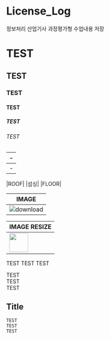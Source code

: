 # License_Log
정보처리 산업기사 과정평가형 수업내용 저장

# TEST
## TEST
### TEST
#### TEST
##### TEST
###### TEST


|-|
|-|
|-|

|ROOF|
|섬싱|
|FLOOR|

|IMAGE|
|-|
|![download](https://github.com/user-attachments/assets/9e743624-479e-4982-94dd-1addd636d79e)|

|IMAGE RESIZE|
|-|
|<img width = 50 height = 50 src=https://github.com/user-attachments/assets/9e743624-479e-4982-94dd-1addd636d79e>|


TEST
TEST
TEST

TEST<br>
TEST<br>
TEST<br>


Title
---
```
TEST
TEST
TEST
```
